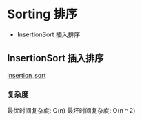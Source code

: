 # Sorting 排序

+ InsertionSort 插入排序

## InsertionSort 插入排序
[insertion_sort](./insertion_sort.svg)

### 复杂度
最优时间复杂度: O(n)
最坏时间复杂度: O(n ^ 2)
